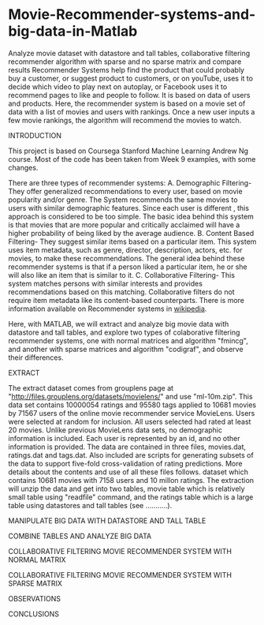 # Movie-Recommender-systems-and-big-data-in-Matlab
Analyze movie dataset with datastore and tall tables, collaborative filtering recommender algorithm with sparse and no sparse matrix and compare results
Recommender Systems help find the product that could probably buy a customer, or suggest product to customers, or on youTube, uses it to decide which video to play next on autoplay, or Facebook uses it to recommend pages to like and people to follow. It is based on data of users and products. Here, the recommender system is based on a movie set of data with a list of movies and users with rankings. Once a new user inputs a few movie rankings, the algorithm will recommend the movies to watch.

INTRODUCTION 

This project is based on Coursega Stanford Machine Learning Andrew Ng course. Most of the code has been taken from Week 9 examples, with some changes.

There are three types of recommender systems:
A. Demographic Filtering- They offer generalized recommendations to every user, based on movie popularity and/or genre. The System recommends the same movies to users with similar demographic features. Since each user is different , this approach is considered to be too simple. The basic idea behind this system is that movies that are more popular and critically acclaimed will have a higher probability of being liked by the average audience.
B. Content Based Filtering- They suggest similar items based on a particular item. This system uses item metadata, such as genre, director, description, actors, etc. for movies, to make these recommendations. The general idea behind these recommender systems is that if a person liked a particular item, he or she will also like an item that is similar to it.
C. Collaborative Filtering- This system matches persons with similar interests and provides recommendations based on this matching. Collaborative filters do not require item metadata like its content-based counterparts.
There is more information available on Recommender systems in [wikipedia](https://en.wikipedia.org/wiki/Recommender_system).

Here, with MATLAB, we will extract and analyze big movie data with datastore and tall tables, and explore two types of colaborative filtering recommender systems, one with normal matrices and algorithm "fmincg", and another with sparse matrices and algorithm "codigraf", and observe their differences.

EXTRACT

The extract dataset comes from grouplens page at  "http://files.grouplens.org/datasets/movielens/" and use "ml-10m.zip". This data set contains 10000054 ratings and 95580 tags applied to 10681 movies by 71567 users of the online movie recommender service MovieLens. Users were selected at random for inclusion. All users selected had rated at least 20 movies. Unlike previous MovieLens data sets, no demographic information is included. Each user is represented by an id, and no other information is provided. The data are contained in three files, movies.dat, ratings.dat and tags.dat. Also included are scripts for generating subsets of the data to support five-fold cross-validation of rating predictions. More details about the contents and use of all these files follows. dataset which contains 10681 movies with 7158 users and 10 millon ratings. The extraction will unzip the data and get into two tables, movie table which is relatively small table using "readfile" command, and the ratings table which is a large table using datastores and tall tables (see ...........).

MANIPULATE BIG DATA WITH DATASTORE AND TALL TABLE

COMBINE TABLES AND ANALYZE BIG DATA

COLLABORATIVE FILTERING MOVIE RECOMMENDER SYSTEM WITH NORMAL MATRIX

COLLABORATIVE FILTERING MOVIE RECOMMENDER SYSTEM WITH SPARSE MATRIX

OBSERVATIONS

CONCLUSIONS
